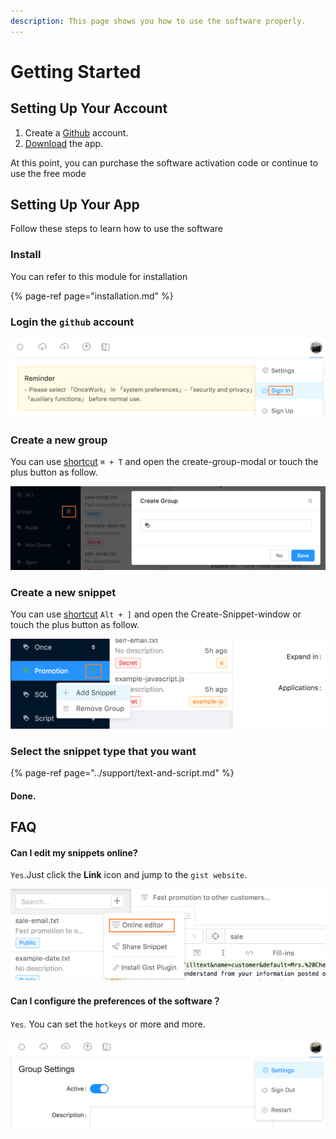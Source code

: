 ```yaml
---
description: This page shows you how to use the software properly.
---
```


# Getting Started

## Setting Up Your Account

1. Create a [Github](https://github.com/join?source=experiment-header-dropdowns-home) account.
2. [Download](https://github.com/oncework/codeexpander/releases) the app. 

At this point, you can purchase the software activation code or continue to use the free mode

## Setting Up Your App

Follow these steps to learn how to use the software

### Install

You can refer to this module for installation

{% page-ref page="installation.md" %}

### Login the `github` account

![](../.gitbook/assets/image%20%2816%29.png)

### Create a new group

You can use [shortcut](../support/reference/shortcut.md) `⌘ + T` and open the create-group-modal or touch the plus button as follow.

![](../.gitbook/assets/image%20%2823%29.png)

### Create a new snippet

You can use [shortcut](../support/reference/shortcut.md) `Alt + ]` and open the Create-Snippet-window or touch the plus button as follow.

![](../.gitbook/assets/image%20%281%29.png)

### Select the snippet type that you want

{% page-ref page="../support/text-and-script.md" %}

#### Done.

## FAQ

#### Can I edit my snippets online?

`Yes`.Just click the **Link** icon and jump to the `gist website`.

![](../.gitbook/assets/image%20%2811%29.png)

#### Can I configure the preferences of the software？

`Yes`. You can set the `hotkeys` or more and more.

![](../.gitbook/assets/settings.png)

